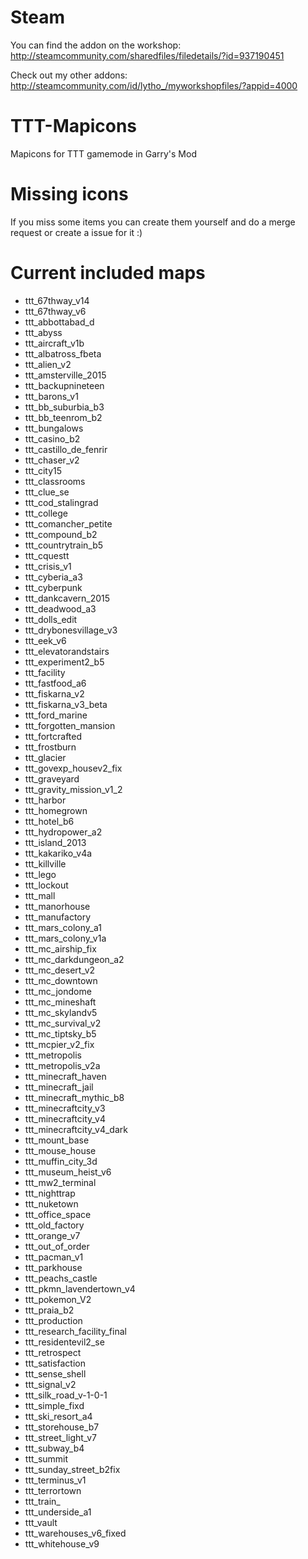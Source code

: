 # Steam
You can find the addon on the workshop:
http://steamcommunity.com/sharedfiles/filedetails/?id=937190451

Check out my other addons:
http://steamcommunity.com/id/lytho_/myworkshopfiles/?appid=4000

# TTT-Mapicons
Mapicons for TTT gamemode in Garry's Mod

# Missing icons
If you miss some items you can create them yourself and do a merge request or create a issue for it :)

# Current included maps
+ ttt_67thway_v14
+ ttt_67thway_v6
+ ttt_abbottabad_d
+ ttt_abyss
+ ttt_aircraft_v1b
+ ttt_albatross_fbeta
+ ttt_alien_v2
+ ttt_amsterville_2015
+ ttt_backupnineteen
+ ttt_barons_v1
+ ttt_bb_suburbia_b3
+ ttt_bb_teenrom_b2
+ ttt_bungalows
+ ttt_casino_b2
+ ttt_castillo_de_fenrir
+ ttt_chaser_v2
+ ttt_city15
+ ttt_classrooms
+ ttt_clue_se
+ ttt_cod_stalingrad
+ ttt_college
+ ttt_comancher_petite
+ ttt_compound_b2
+ ttt_countrytrain_b5
+ ttt_cquestt
+ ttt_crisis_v1
+ ttt_cyberia_a3
+ ttt_cyberpunk
+ ttt_dankcavern_2015
+ ttt_deadwood_a3
+ ttt_dolls_edit
+ ttt_drybonesvillage_v3
+ ttt_eek_v6
+ ttt_elevatorandstairs
+ ttt_experiment2_b5
+ ttt_facility
+ ttt_fastfood_a6
+ ttt_fiskarna_v2
+ ttt_fiskarna_v3_beta
+ ttt_ford_marine
+ ttt_forgotten_mansion
+ ttt_fortcrafted
+ ttt_frostburn
+ ttt_glacier
+ ttt_govexp_housev2_fix
+ ttt_graveyard
+ ttt_gravity_mission_v1_2
+ ttt_harbor
+ ttt_homegrown
+ ttt_hotel_b6
+ ttt_hydropower_a2
+ ttt_island_2013
+ ttt_kakariko_v4a
+ ttt_killville
+ ttt_lego
+ ttt_lockout
+ ttt_mall
+ ttt_manorhouse
+ ttt_manufactory
+ ttt_mars_colony_a1
+ ttt_mars_colony_v1a
+ ttt_mc_airship_fix
+ ttt_mc_darkdungeon_a2
+ ttt_mc_desert_v2
+ ttt_mc_downtown
+ ttt_mc_jondome
+ ttt_mc_mineshaft
+ ttt_mc_skylandv5
+ ttt_mc_survival_v2
+ ttt_mc_tiptsky_b5
+ ttt_mcpier_v2_fix
+ ttt_metropolis
+ ttt_metropolis_v2a
+ ttt_minecraft_haven
+ ttt_minecraft_jail
+ ttt_minecraft_mythic_b8
+ ttt_minecraftcity_v3
+ ttt_minecraftcity_v4
+ ttt_minecraftcity_v4_dark
+ ttt_mount_base
+ ttt_mouse_house
+ ttt_muffin_city_3d
+ ttt_museum_heist_v6
+ ttt_mw2_terminal
+ ttt_nighttrap
+ ttt_nuketown
+ ttt_office_space
+ ttt_old_factory
+ ttt_orange_v7
+ ttt_out_of_order
+ ttt_pacman_v1
+ ttt_parkhouse
+ ttt_peachs_castle
+ ttt_pkmn_lavendertown_v4
+ ttt_pokemon_V2
+ ttt_praia_b2
+ ttt_production
+ ttt_research_facility_final
+ ttt_residentevil2_se
+ ttt_retrospect
+ ttt_satisfaction
+ ttt_sense_shell
+ ttt_signal_v2
+ ttt_silk_road_v-1-0-1
+ ttt_simple_fixd
+ ttt_ski_resort_a4
+ ttt_storehouse_b7
+ ttt_street_light_v7
+ ttt_subway_b4
+ ttt_summit
+ ttt_sunday_street_b2fix
+ ttt_terminus_v1
+ ttt_terrortown
+ ttt_train_
+ ttt_underside_a1
+ ttt_vault
+ ttt_warehouses_v6_fixed
+ ttt_whitehouse_v9
